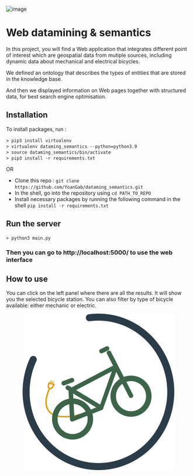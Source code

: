 ![image](https://user-images.githubusercontent.com/91973070/159597889-70b5b1eb-b70a-4c33-8fb1-9c92b58772f7.png)


# Web datamining & semantics

In this project, you will find a Web application that integrates different point of interest which are geospatial data from mutiple sources, including dynamic data about mechanical and electrical bicycles.

We defined an ontology that describes the types of entities that are stored in the knowledge base.

And then we displayed information on Web pages together with structured data, for best search engine optimisation.

## Installation

To install packages, run :
```
> pip3 install virtualenv
> virtualenv dataming_semantics --python=python3.9
> source dataming_semantics/bin/activate
> pip3 install -r requirements.txt
```
 OR 
 
-   Clone this repo :
    `git clone https://github.com/YoanGab/dataming_semantics.git`
-   In the shell, go into the repository using `cd PATH_TO_REPO`
-   Install necessary packages by running the following command in the shell
    `pip install -r requirements.txt`


## Run the server
```
> python3 main.py
```

### Then you can go to http://localhost:5000/ to use the web interface




## How to use

You can click on the left panel where there are all the results. It will show you the selected bicycle station.
You can also filter by type of bicycle available: either mechanic or electric.


<p align="center">
    <img src='https://github.com/YoanGab/dataming_semantics/blob/master/templates/assets/common/images/logo.png' alt='logo'>
</p>

